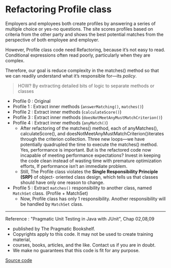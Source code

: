 
# Refactoring Profile class 

Employers and employees both create profiles by answering a series of multiple choice or yes-no questions. The site scores profiles based on criteria from the other party and shows the best potential matches from the perspective of both employee and employer.

However, Profile class code need Refactoring, because it’s not easy to read. Conditional expressions often read poorly, particularly when they are complex. 

Therefore, our goal is reduce complexity in the matches() method so that we can readily
understand what it’s responsible for—its *policy*.

> HOW? By extracting detailed bits of logic to separate methods or classes

- Profile 0 : Original
- Profile 1 : Extract inner methods (`answerMatching()`, `matches()`)
- Profile 2 : Extract inner methods (`calculateScore()`)
- Profile 3 : Extract inner methods (`doesNotMeetAnyMustMatchCriterion()`)
- Profile 4 : Extract inner methods (`anyMatch()`)
  - After refactoring of the matches() method, each of anyMatches(), calculateScore(), and doesNotMeetAnyMustMatchCriterion()iterates through the criterion collection. Three new loops—we have potentially quadrupled the time to execute the matches() method. Yes, performance is important. But is the refactored code now incapable of meeting performance expectations? Invest in keeping the code clean instead of wasting time with premature optimization efforts, If performance isn’t an immediate problem. 
  - Still, The Profile class violates the **Single Responsibility Principle (SRP)** of object- oriented class design, which tells us that classes should have only one reason to change.
- Profile 5 : Extract `matches()` responsibility to another class, named `MatchSet` class. (Profile + MatchSet)
  - Now, Profile class has only 1 responsibility. Another responsibility will be handled by `MatchSet` class.

---

Reference :  "Pragmatic Unit Testing in Java with JUnit", Chap 02,08,09
 * published by The Pragmatic Bookshelf.
 * Copyrights apply to this code. It may not be used to create training material, 
 * courses, books, articles, and the like. Contact us if you are in doubt.
 * We make no guarantees that this code is fit for any purpose. 


[Source code](https://github.com/gilbutITbook/006814/tree/master/iloveyouboss_big-1)
